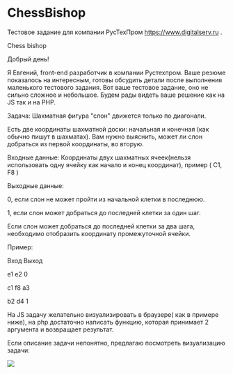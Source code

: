 # ChessBishop

Тестовое задание для компании РусТехПром https://www.digitalserv.ru .

Chess bishop

Добрый день!

Я Евгений, front-end разработчик в компании Рустехпром.
Ваше резюме показалось на интересным, готовы обсудить детали после выполнения маленького тестового задания.
Вот ваше тестовое задание, оно не сильно сложное и небольшое.
Будем рады видеть ваше решение как на JS так и на PHP.


Задача:
Шахматная фигура "слон" движется только по диагонали.

Есть две координаты шахматной доски: начальная и конечная (как обычно пишут в шахматах). Вам нужно выяснить, может ли слон добраться из первой координаты, во вторую.



Входные данные:
Координаты двух шахматных ячеек(нельзя использовать одну ячейку как начало и конец координат), пример ( C1, F8 )



Выходные данные:

0, если слон не может пройти из начальной клетки в последнюю.

1, если слон может добраться до последней клетки за один шаг.

Если слон может добраться до последней клетки за два шага, необходимо отобразить координату промежуточной ячейки.



Пример:

Вход        Выход

е1 е2       0

c1 f8       a3

b2 d4       1



На JS задачу желательно визуализировать в браузере( как в примере ниже), на php достаточно написать функцию, которая принимает 2 аргумента и возвращает результат.


Если описание задачи непонятно, предлагаю посмотреть визуализацию задачи:

<img src = "https://af12.mail.ru/cgi-bin/readmsg?id=15722647481255787457;0;1;1&mode=attachment&email=andrei_87@mail.ru">
